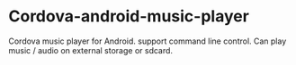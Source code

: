 # Cordova-android-music-player
Cordova music player for Android. support command line control. Can play music / audio on external storage or sdcard.
